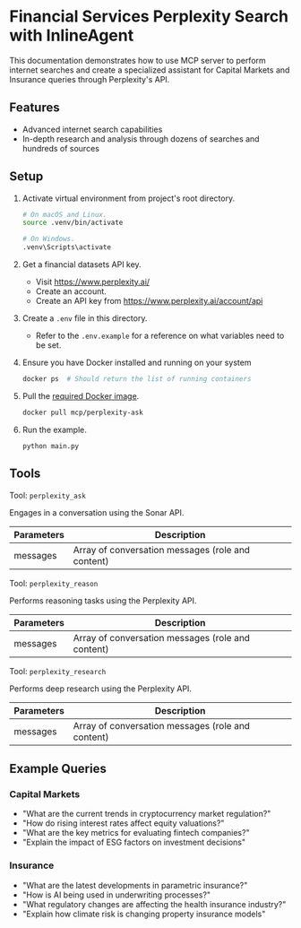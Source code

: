 # Financial Services Perplexity Search with InlineAgent

This documentation demonstrates how to use MCP server to perform internet searches and create a specialized assistant for Capital Markets and Insurance queries through Perplexity's API.

## Features

- Advanced internet search capabilities
- In-depth research and analysis through dozens of searches and hundreds of sources

## Setup

1. Activate virtual environment from project's root directory.

   ```bash
   # On macOS and Linux.
   source .venv/bin/activate
   ```

   ```bash
   # On Windows.
   .venv\Scripts\activate
   ```

2. Get a financial datasets API key.

   - Visit https://www.perplexity.ai/
   - Create an account.
   - Create an API key from https://www.perplexity.ai/account/api

3. Create a `.env` file in this directory.

   - Refer to the `.env.example` for a reference on what variables need to be set.

4. Ensure you have Docker installed and running on your system

   ```bash
   docker ps  # Should return the list of running containers
   ```

5. Pull the [required Docker image](https://hub.docker.com/r/mcp/perplexity-ask).

   ```bash
   docker pull mcp/perplexity-ask
   ```

6. Run the example.
   ```
   python main.py
   ```

## Tools

Tool: `perplexity_ask`

Engages in a conversation using the Sonar API.

| Parameters | Description                                       |
| ---------- | ------------------------------------------------- |
| messages   | Array of conversation messages (role and content) |

Tool: `perplexity_reason`

Performs reasoning tasks using the Perplexity API.

| Parameters | Description                                       |
| ---------- | ------------------------------------------------- |
| messages   | Array of conversation messages (role and content) |

Tool: `perplexity_research`

Performs deep research using the Perplexity API.

| Parameters | Description                                       |
| ---------- | ------------------------------------------------- |
| messages   | Array of conversation messages (role and content) |

## Example Queries

### Capital Markets

- "What are the current trends in cryptocurrency market regulation?"
- "How do rising interest rates affect equity valuations?"
- "What are the key metrics for evaluating fintech companies?"
- "Explain the impact of ESG factors on investment decisions"

### Insurance

- "What are the latest developments in parametric insurance?"
- "How is AI being used in underwriting processes?"
- "What regulatory changes are affecting the health insurance industry?"
- "Explain how climate risk is changing property insurance models"
